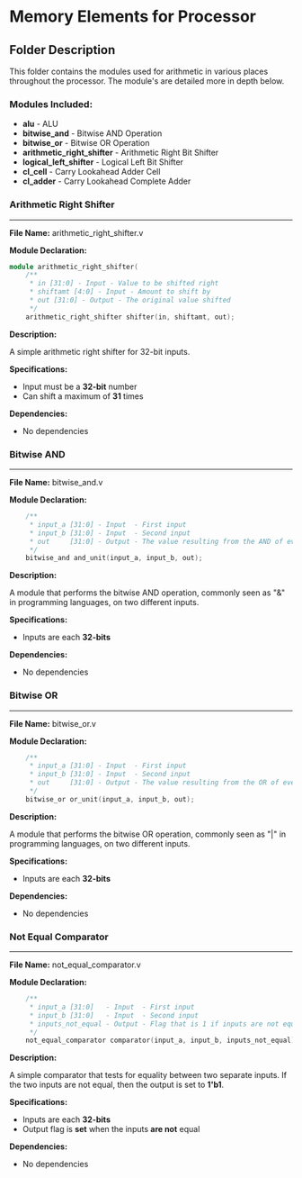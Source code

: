 Memory Elements for Processor
===============================
## Folder Description
This folder contains the modules used for arithmetic in various places throughout the processor. The module's are detailed more in depth below.

### Modules Included:
- **alu**                      - ALU
- **bitwise_and**              - Bitwise AND Operation  
- **bitwise_or**               - Bitwise OR Operation  
- **arithmetic_right_shifter** - Arithmetic Right Bit Shifter  
- **logical_left_shifter**     - Logical Left Bit Shifter  
- **cl_cell**                  - Carry Lookahead Adder Cell 
- **cl_adder**                 - Carry Lookahead Complete Adder   

### Arithmetic Right Shifter
----------
**File Name:** arithmetic_right_shifter.v

**Module Declaration:**
```verilog
module arithmetic_right_shifter(
    /**
     * in [31:0] - Input - Value to be shifted right
     * shiftamt [4:0] - Input - Amount to shift by
     * out [31:0] - Output - The original value shifted
     */
    arithmetic_right_shifter shifter(in, shiftamt, out);
```

**Description:**

A simple arithmetic right shifter for 32-bit inputs.

**Specifications:**
- Input must be a **32-bit** number
- Can shift a maximum of **31** times

**Dependencies:**
- No dependencies


### Bitwise AND
----------
**File Name:** bitwise_and.v

**Module Declaration:**
```verilog
    /**
     * input_a [31:0] - Input  - First input 
     * input_b [31:0] - Input  - Second input
     * out     [31:0] - Output - The value resulting from the AND of every bit in the inputs
     */
    bitwise_and and_unit(input_a, input_b, out);
```

**Description:**

A module that performs the bitwise AND operation, commonly seen as "&" in programming languages, on two different inputs.

**Specifications:**
- Inputs are each **32-bits**

**Dependencies:**
- No dependencies

### Bitwise OR
----------
**File Name:** bitwise_or.v

**Module Declaration:**
```verilog
    /**
     * input_a [31:0] - Input  - First input 
     * input_b [31:0] - Input  - Second input
     * out     [31:0] - Output - The value resulting from the OR of every bit in the inputs
     */
    bitwise_or or_unit(input_a, input_b, out);
```

**Description:**

A module that performs the bitwise OR operation, commonly seen as "|" in programming languages, on two different inputs.

**Specifications:**
- Inputs are each **32-bits**

**Dependencies:**
- No dependencies

### Not Equal Comparator
----------
**File Name:** not_equal_comparator.v

**Module Declaration:**
```verilog
    /**
     * input_a [31:0]   - Input  - First input 
     * input_b [31:0]   - Input  - Second input
     * inputs_not_equal - Output - Flag that is 1 if inputs are not equal and 0 otherwise
     */
    not_equal_comparator comparator(input_a, input_b, inputs_not_equal);
```

**Description:**

A simple comparator that tests for equality between two separate inputs. If the two inputs are not equal, then the output is set to **1'b1**.

**Specifications:**
- Inputs are each **32-bits**
- Output flag is **set** when the inputs **are not** equal

**Dependencies:**
- No dependencies


